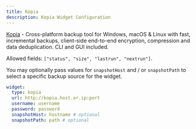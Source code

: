 ```yaml
---
title: Kopia
description: Kopia Widget Configuration
---
```


[Kopia](https://github.com/kopia/kopia) - Cross-platform backup tool for Windows, macOS & Linux with fast, incremental backups, client-side end-to-end encryption, compression and data deduplication. CLI and GUI included.

Allowed fields: `["status", "size", "lastrun", "nextrun"]`.

You may optionally pass values for `snapshotHost` and / or `snapshotPath` to select a specific backup source for the widget.

```yaml
widget:
  type: kopia
  url: http://kopia.host.or.ip:port
  username: username
  password: password
  snapshotHost: hostname # optional
  snapshotPath: path # optional
```
